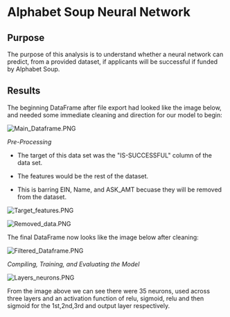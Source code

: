 # Alphabet Soup Neural Network

## Purpose

The purpose of this analysis is to understand whether a neural network can predict, from a provided dataset, if applicants will be successful if funded by Alphabet Soup.

## Results

The beginning DataFrame after file export had looked like the image below, and needed some immediate cleaning and direction for our model to begin:

![Main_Dataframe.PNG](https://github.com/Cyber-Wolfe/Neural_Network_Charity_Analysis/blob/main/Resources/Captures/Main_Dataframe.PNG)

*Pre-Processing*

* The target of this data set was the "IS-SUCCESSFUL" column of the data set.

* The features would be the rest of the dataset.

* This is barring EIN, Name, and ASK_AMT becuase they will be removed from the dataset.

![Target_features.PNG](https://github.com/Cyber-Wolfe/Neural_Network_Charity_Analysis/blob/main/Resources/Captures/Target_features.PNG)

![Removed_data.PNG](https://github.com/Cyber-Wolfe/Neural_Network_Charity_Analysis/blob/main/Resources/Captures/Removed_data.PNG)

The final DataFrame now looks like the image below after cleaning:

![Filtered_Dataframe.PNG](https://github.com/Cyber-Wolfe/Neural_Network_Charity_Analysis/blob/main/Resources/Captures/Filtered_Dataframe.PNG)

*Compiling, Training, and Evaluating the Model*

![Layers_neurons.PNG](https://github.com/Cyber-Wolfe/Neural_Network_Charity_Analysis/blob/main/Resources/Captures/Layers_neurons.PNG)

From the image above we can see there were 35 neurons, used across three layers and an activation function of relu, sigmoid, relu and then sigmoid for the 1st,2nd,3rd and output layer respectively.
